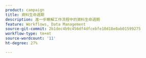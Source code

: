 ```yaml
---
product: campaign
title: 資料生命週期
description: 進一步瞭解工作流程中的資料生命週期
feature: Workflows, Data Management
source-git-commit: 2b1dec4b9c456df4dfcebfe10d18e0ab01599275
workflow-type: tm+mt
source-wordcount: '11'
ht-degree: 27%

---
```


